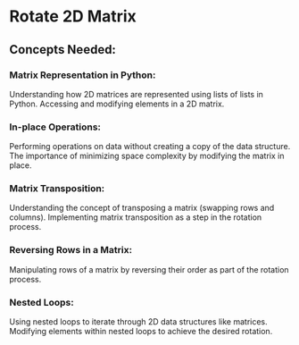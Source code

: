 # Rotate 2D Matrix

## Concepts Needed:

### Matrix Representation in Python:
Understanding how 2D matrices are represented using lists of lists in Python.
Accessing and modifying elements in a 2D matrix.

### In-place Operations:
Performing operations on data without creating a copy of the data structure.
The importance of minimizing space complexity by modifying the matrix in place.

### Matrix Transposition:
Understanding the concept of transposing a matrix (swapping rows and columns).
Implementing matrix transposition as a step in the rotation process.

### Reversing Rows in a Matrix:
Manipulating rows of a matrix by reversing their order as part of the rotation process.

### Nested Loops:
Using nested loops to iterate through 2D data structures like matrices.
Modifying elements within nested loops to achieve the desired rotation.
